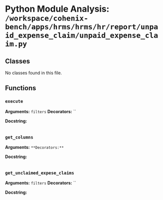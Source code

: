 # Python Module Analysis: `/workspace/cohenix-bench/apps/hrms/hrms/hr/report/unpaid_expense_claim/unpaid_expense_claim.py`

## Classes

No classes found in this file.


## Functions

### `execute`
**Arguments:** `filters`
**Decorators:** ``

**Docstring:**
```

```
### `get_columns`
**Arguments:** ``
**Decorators:** ``

**Docstring:**
```

```
### `get_unclaimed_expese_claims`
**Arguments:** `filters`
**Decorators:** ``

**Docstring:**
```

```

